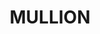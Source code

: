 ---
lastmod: '2025-04-06T06:05:20+00:00'
latitude: -35.14360337
layout: suburb
longitude: 148.875057
postcode: '2582'
state: NSW
title: MULLION
url: /nsw/mullion/
---